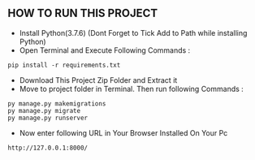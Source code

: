 ## HOW TO RUN THIS PROJECT
- Install Python(3.7.6) (Dont Forget to Tick Add to Path while installing Python)
- Open Terminal and Execute Following Commands :
```
pip install -r requirements.txt
```
- Download This Project Zip Folder and Extract it
- Move to project folder in Terminal. Then run following Commands :
```
py manage.py makemigrations
py manage.py migrate
py manage.py runserver
```
- Now enter following URL in Your Browser Installed On Your Pc
```
http://127.0.0.1:8000/
```
